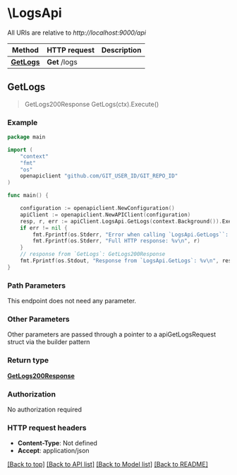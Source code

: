 # \LogsApi

All URIs are relative to *http://localhost:9000/api*

Method | HTTP request | Description
------------- | ------------- | -------------
[**GetLogs**](LogsApi.md#GetLogs) | **Get** /logs | 



## GetLogs

> GetLogs200Response GetLogs(ctx).Execute()





### Example

```go
package main

import (
    "context"
    "fmt"
    "os"
    openapiclient "github.com/GIT_USER_ID/GIT_REPO_ID"
)

func main() {

    configuration := openapiclient.NewConfiguration()
    apiClient := openapiclient.NewAPIClient(configuration)
    resp, r, err := apiClient.LogsApi.GetLogs(context.Background()).Execute()
    if err != nil {
        fmt.Fprintf(os.Stderr, "Error when calling `LogsApi.GetLogs``: %v\n", err)
        fmt.Fprintf(os.Stderr, "Full HTTP response: %v\n", r)
    }
    // response from `GetLogs`: GetLogs200Response
    fmt.Fprintf(os.Stdout, "Response from `LogsApi.GetLogs`: %v\n", resp)
}
```

### Path Parameters

This endpoint does not need any parameter.

### Other Parameters

Other parameters are passed through a pointer to a apiGetLogsRequest struct via the builder pattern


### Return type

[**GetLogs200Response**](GetLogs200Response.md)

### Authorization

No authorization required

### HTTP request headers

- **Content-Type**: Not defined
- **Accept**: application/json

[[Back to top]](#) [[Back to API list]](../README.md#documentation-for-api-endpoints)
[[Back to Model list]](../README.md#documentation-for-models)
[[Back to README]](../README.md)


